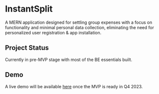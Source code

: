 # InstantSplit

A MERN application designed for settling group expenses with a focus on functionality and minimal personal data collection, eliminating the need for personalized user registration & app installation.

## Project Status

Currently in pre-MVP stage with most of the BE essentials built.

## Demo

A live demo will be available [here](https://instantsplit.netlify.app/) once the MVP is ready in Q4 2023.
